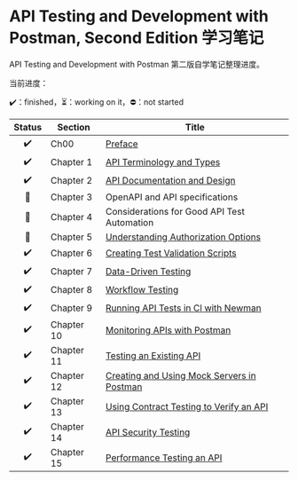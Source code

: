 # API Testing and Development with Postman, Second Edition 学习笔记

API Testing and Development with Postman 第二版自学笔记整理进度。

当前进度：

:heavy_check_mark:：finished，:hourglass_flowing_sand:：working on it，:no_entry:：not started

|       Status       | Section    | Title                                                        |
| :----------------: | ---------- | ------------------------------------------------------------ |
| :heavy_check_mark: | Ch00       | [Preface](./Ch00-Preface.md)                                 |
| :heavy_check_mark: | Chapter 1  | [API Terminology and Types](./Ch01-API-Terminology-and-Types.md) |
| :heavy_check_mark: | Chapter 2  | [API Documentation and Design](./Ch02-API-Documentation-and-Design.md) |
|   :orange_book:    | Chapter 3  | OpenAPI and API specifications                               |
|   :orange_book:    | Chapter 4  | Considerations for Good API Test Automation                  |
|   :orange_book:    | Chapter 5  | [Understanding Authorization Options]()                      |
| :heavy_check_mark: | Chapter 6  | [Creating Test Validation Scripts](./Ch06-Creating-Test-Validation-Scripts.md) |
| :heavy_check_mark: | Chapter 7  | [Data-Driven Testing](./Ch07-Data-Driven-Testing.md)         |
| :heavy_check_mark: | Chapter 8  | [Workflow Testing](./Ch08-Workflow-Testing.md)               |
| :heavy_check_mark: | Chapter 9  | [Running API Tests in Cl with Newman](./Ch09-Running-API-Tests-in-Cl-with-Newman.md) |
| :heavy_check_mark: | Chapter 10 | [Monitoring APIs with Postman](./Ch10-Monitoring-APIs-with-Postman.md) |
| :heavy_check_mark: | Chapter 11 | [Testing an Existing API](./Ch11-Testing-an-Existing-API.md) |
| :heavy_check_mark: | Chapter 12 | [Creating and Using Mock Servers in Postman](./Ch12-Creating-and-Using-Mock-Servers-in-Postman.md) |
| :heavy_check_mark: | Chapter 13 | [Using Contract Testing to Verify an API](./Ch13-Using-Contract-Testing-to-Verify-an-API.md) |
| :heavy_check_mark: | Chapter 14 | [API Security Testing](./Ch14-API-Security-Testing.md)       |
| :heavy_check_mark: | Chapter 15 | [Performance Testing an API](./Ch15-Performance-Testing-an-API.md) |

